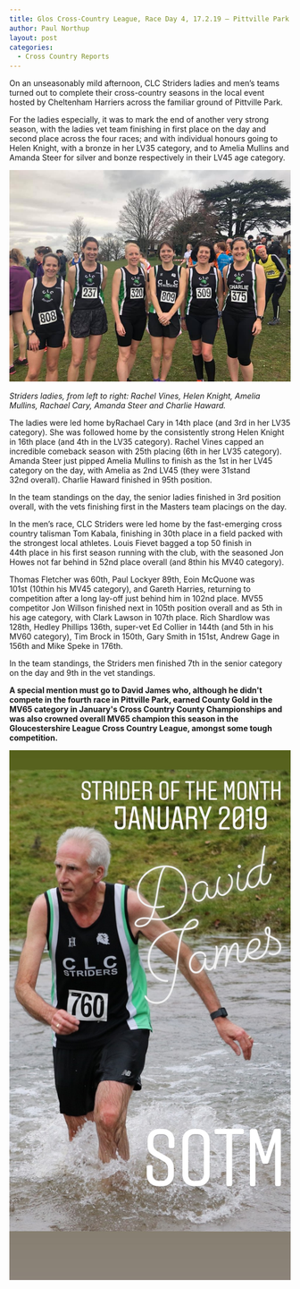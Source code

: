 ```yaml
---
title: Glos Cross-Country League, Race Day 4, 17.2.19 – Pittville Park
author: Paul Northup
layout: post
categories:
  - Cross Country Reports
---
```

On an unseasonably mild afternoon, CLC Striders ladies and men’s teams turned out to complete their cross-country seasons in the local event hosted by Cheltenham Harriers across the familiar ground of Pittville Park.

For the ladies especially, it was to mark the end of another very strong season, with the ladies vet team finishing in first place on the day and second place across the four races; and with individual honours going to Helen Knight, with a bronze in her LV35 category, and to Amelia Mullins and Amanda Steer for silver and bonze respectively in their LV45 age category.

<img src="/images/2019/02/Ladies-17.2.19.jpg" alt="Ladies-17.2.19" />

_Striders ladies, from left to right: Rachel Vines, Helen Knight, Amelia Mullins, Rachael Cary, Amanda Steer and Charlie Haward._ 

The ladies were led home byRachael Cary in 14th place (and 3rd in her LV35 category). She was followed home by the consistently strong Helen Knight in 16th place (and 4th in the LV35 category). Rachel Vines capped an incredible comeback season with 25th placing (6th in her LV35 category). Amanda Steer just pipped Amelia Mullins to finish as the 1st in her LV45 category on the day, with Amelia as 2nd LV45 (they were 31stand 32nd overall). Charlie Haward finished in 95th position.

In the team standings on the day, the senior ladies finished in 3rd position overall, with the vets finishing first in the Masters team placings on the day.

In the men’s race, CLC Striders were led home by the fast-emerging cross country talisman Tom Kabala, finishing in 30th place in a field packed with the strongest local athletes. Louis Fievet bagged a top 50 finish in 44th place in his first season running with the club, with the seasoned Jon Howes not far behind in 52nd place overall (and 8thin his MV40 category).

Thomas Fletcher was 60th, Paul Lockyer 89th, Eoin McQuone was 101st (10thin his MV45 category), and Gareth Harries, returning to competition after a long lay-off just behind him in 102nd place. MV55 competitor Jon Willson finished next in 105th position overall and as 5th in his age category, with Clark Lawson in 107th place. Rich Shardlow was 128th, Hedley Phillips 136th, super-vet Ed Collier in 144th (and 5th in his MV60 category), Tim Brock in 150th, Gary Smith in 151st, Andrew Gage in 156th and Mike Speke in 176th.

In the team standings, the Striders men finished 7th in the senior category on the day and 9th in the vet standings.

<strong>A special mention must go to David James who, although he didn't compete in the fourth race in Pittville Park, earned County Gold in the MV65 category in January's Cross Country County Championships and was also crowned overall MV65 champion this season in the Gloucestershire League Cross Country League, amongst some tough competition.</strong>

<img src="/images/2019/02/David-James-Feb-2019.jpg" alt="David-James-Feb-2019"/>
